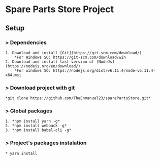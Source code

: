 # Spare Parts Store Project

## Setup

### > Dependencies
    1. Download and install [Git](https://git-scm.com/download/)
        *For Windows SO: https://git-scm.com/download/win
	2. Download and install last version of [NodeJs](https://nodejs.org/en/download/)
		*For windows SO: https://nodejs.org/dist/v6.11.4/node-v6.11.4-x64.msi

### > Download project with git
    *git clone https://github.com/TheEnmanuel23/sparePartsStore.git*

### > Global packages
    1. *npm install yarn -g* 
    2. *npm install webpack -g*
	3. *npm install babel-cli -g*
### > Project's packages instalation
    * yarn install